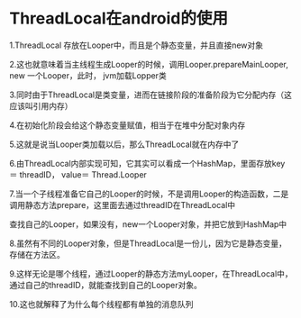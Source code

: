# ThreadLocal在android的使用

1.ThreadLocal 存放在Looper中，而且是个静态变量，并且直接new对象

2.这也就意味着当主线程生成Looper的时候，调用Looper.prepareMainLooper, new 一个Looper，此时， jvm加载Lopper类

3.同时由于ThreadLocal是类变量，进而在链接阶段的准备阶段为它分配内存（这应该叫引用内存）

4.在初始化阶段会给这个静态变量赋值，相当于在堆中分配对象内存

5.这就是说当Looper类加载以后，那么ThreadLocal就在内存中了

6.由ThreadLocal内部实现可知，它其实可以看成一个HashMap，里面存放key ＝ threadID， value＝ Thread.Looper

7.当一个子线程准备它自己的Looper的时候，不是调用Looper的构造函数，二是调用静态方法prepare，这里面去通过threadID在ThreadLocal中

查找自己的Looper，如果没有，new一个Looper对象，并把它放到HashMap中

8.虽然有不同的Looper对象，但是ThreadLocal是一份儿，因为它是静态变量，存储在方法区。

9.这样无论是哪个线程，通过Looper的静态方法myLooper，在ThreadLocal中，通过自己的threadID，就能查找到自己的Looper对象。

10.这也就解释了为什么每个线程都有单独的消息队列
